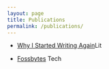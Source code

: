 ```yaml
---
layout: page
title: Publications
permalink: /publications/
---
```


- [Why I Started Writing Again](https://writingcooperative.com/why-i-started-writing-again-eb187df2787e)<span class="chip-tag"><span class="chip-tag-text">Lit</span></span>

- [Fossbytes](https://fossbytes.com/author/av/) <span class="chip-tag"><span class="chip-tag-text">Tech</span></span>
